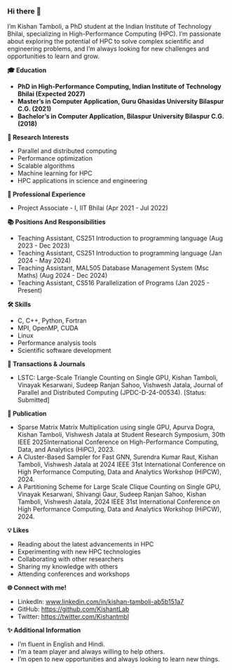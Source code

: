 ### Hi there 👋

<!--
**KishantLab/KishantLab** is a ✨ _special_ ✨ repository because its `README.md` (this file) appears on your GitHub profile.

Here are some ideas to get you started:

- 🔭 I’m currently working on ...
- 🌱 I’m currently learning ...
- 👯 I’m looking to collaborate on ...
- 🤔 I’m looking for help with ...
- 💬 Ask me about ...
- 📫 How to reach me: ...
- 😄 Pronouns: ...
- ⚡ Fun fact: ...
-->
I’m Kishan Tamboli, a PhD student at the Indian Institute of Technology Bhilai, specializing in High-Performance Computing (HPC). I’m passionate about exploring the potential of HPC to solve complex scientific and engineering problems, and I’m always looking for new challenges and opportunities to learn and grow.

**🎓 Education**

* **PhD in High-Performance Computing, Indian Institute of Technology Bhilai (Expected 2027)**
* **Master’s in Computer Application, Guru Ghasidas University Bilaspur C.G. (2021)**
* **Bachelor’s in Computer Application, Bilaspur University Bilaspur C.G. (2018)**

**🔬 Research Interests**

* Parallel and distributed computing
* Performance optimization
* Scalable algorithms
* Machine learning for HPC
* HPC applications in science and engineering

**💼 Professional Experience**
* Project Associate - I, IIT Bhilai (Apr 2021 - Jul 2022)

**📚 Positions And Responsibilities**
* Teaching Assistant, CS251 Introduction to programming language (Aug 2023 - Dec 2023)
* Teaching Assistant, CS251 Introduction to programming language (Jan 2024 - May 2024)
* Teaching Assistant, MAL505 Database Management System (Msc Maths) (Aug 2024 - Dec 2024)
* Teaching Assistant, CS516 Parallelization of Programs (Jan 2025 - Present)

**🛠 Skills**

* C, C++, Python, Fortran
* MPI, OpenMP, CUDA
* Linux
* Performance analysis tools
* Scientific software development

**📖 Transactions & Journals**
* LSTC: Large-Scale Triangle Counting on Single GPU, Kishan Tamboli, Vinayak Kesarwani, Sudeep Ranjan Sahoo, Vishwesh Jatala, Journal of Parallel and Distributed Computing (JPDC-D-24-00534). [Status: Submitted]  

**📜 Publication**

* Sparse Matrix Matrix Multiplication using single GPU, Apurva Dogra, Kishan Tamboli, Vishwesh Jatala at Student Research Symposium, 30th IEEE  2025International Conference on High-Performance Computing, Data, and Analytics (HiPC), 2023.
* A Cluster-Based Sampler for Fast GNN, Surendra Kumar Raut, Kishan Tamboli, Vishwesh Jatala at 2024 IEEE 31st International Conference on High Performance Computing, Data and Analytics Workshop (HiPCW), 2024.
* A Partitioning Scheme for Large Scale Clique Counting on Single GPU, Vinayak Kesarwani, Shivangi Gaur, Sudeep Ranjan Sahoo, Kishan Tamboli, Vishwesh Jatala, 2024 IEEE 31st International Conference on High Performance Computing, Data and Analytics Workshop (HiPCW), 2024.

**💡 Likes**

* Reading about the latest advancements in HPC
* Experimenting with new HPC technologies
* Collaborating with other researchers
* Sharing my knowledge with others
* Attending conferences and workshops

**🌐 Connect with me!**

* LinkedIn: www.linkedin.com/in/kishan-tamboli-ab5b151a7
* GitHub: https://github.com/KishantLab
* Twitter: https://twitter.com/Kishantmbl

**✨ Additional Information**

* I’m fluent in English and Hindi.
* I’m a team player and always willing to help others.
* I’m open to new opportunities and always looking to learn new things.
